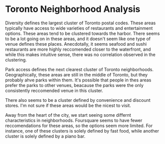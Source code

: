 # Toronto Neighborhood Analysis
Diversity defines the largest cluster of Toronto postal codes. These areas typically have access to wide varieties of restaurants and entertainment options. These areas tend to be clustered towards the harbor. There seems to be a lot going on in these areas, and it doesn't seem like one type of venue defines these places. Anecdotally, it seems seafood and sushi restaurants are more highly reccomended closer to the waterfront, and while this makes intuitive sense, there was no correlation observed in the clustering.

Park access defines the next clearest cluster of Toronto neighborhoods. Geographically, these areas are still in the middle of Toronto, but they probably ahve parks within them. It's possible that people in thes areas prefer the parks to other venues, beacause the parks were the only consistently reccomended venue in this cluster.

There also seems to be a cluster defined by convenience and discount stores. I'm not sure if these areas would be the nicest to visit.

Away from the heart of the city, we start seeing some differnt characteristics in neighborhoods. Foursquare seems to have fewer reccomendations for these areas, so the options seem more limited. For instance, one of these clusters is solely defined by fast food, while another cluster is solely defined by a piano bar.
